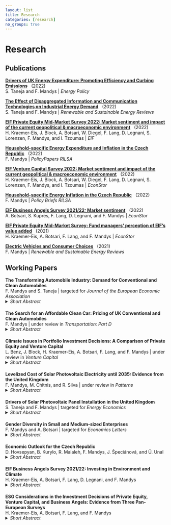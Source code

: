 ```yaml
---
layout: list
title: Research
categories: [research]
no_groups: true
---
```


# Research

## Publications

[**Drivers of UK Energy Expenditure: Promoting Efficiency and Curbing Emissions**](https://www.sciencedirect.com/science/article/abs/pii/S0301421522002671?via%3Dihub) &nbsp; (2022) <br>
S. Taneja and F. Mandys | *Energy Policy*

[**The Effect of Disaggregated Information and Communication Technologies on Industrial Energy Demand**](https://www.sciencedirect.com/science/article/abs/pii/S136403212200421X?via%3Dihub) &nbsp; (2022) <br>
S. Taneja and F. Mandys | *Renewable and Sustainable Energy Reviews*

[**EIF Private Equity Mid-Market Survey 2022: Market sentiment and impact of the current geopolitical & macroeconomic environment**](https://www.eif.org/news_centre/publications/EIF_Working_Paper_2022_85.htm) &nbsp; (2022) <br>
H. Kraemer-Eis, J. Block, A. Botsari, W. Diegel, F. Lang, D. Legnani, S. Lorenzen, F. Mandys, and I. Tzoumas | *EIF*

[**Household-specific Energy Expenditure and Inflation in the Czech Republic**](https://www.rilsa.cz/2023/01/05/novy-policy-paper-rilsa-household-specific-energy-expenditure-and-inflation-in-the-czech-republic-energeticke-vydaje-domacnosti-a-inflace-v-ceske-republice/) &nbsp; (2022) <br>
F. Mandys | *PolicyPapers RILSA*

[**EIF Venture Capital Survey 2022: Market sentiment and impact of the current geopolitical & macroeconomic environment**](https://www.econstor.eu/handle/10419/265477) &nbsp; (2022) <br>
H. Kraemer-Eis, J. Block, A. Botsari, W. Diegel, F. Lang, D. Legnani, S. Lorenzen, F. Mandys, and I. Tzoumas | *EconStor*

[**Household-specific Energy Inflation in the Czech Republic**](https://www.rilsa.cz/download/policy-brief-vupsv-v-v-i-c-9-2022-2/?wpdmdl=15840&refresh=6367fb440807a1667758916) &nbsp; (2022) <br>
F. Mandys | *Policy Briefs RILSA*

[**EIF Business Angels Survey 2021/22: Market sentiment**](https://www.econstor.eu/handle/10419/263269) &nbsp; (2022) <br>
A. Botsari, S. Kupres, F. Lang, D. Legnani, and F. Mandys | *EconStor*

[**EIF Private Equity Mid-Market Survey: Fund managers’ perception of EIF’s value added**](https://www.econstor.eu/handle/10419/249252) &nbsp; (2021) <br>
H. Kraemer-Eis, A. Botsari, F. Lang, and F. Mandys | *EconStor*

[**Electric Vehicles and Consumer Choices**](https://www.sciencedirect.com/science/article/abs/pii/S1364032121001684?via%3Dihub) &nbsp; (2021) <br>
F. Mandys | *Renewable and Sustainable Energy Reviews*



## Working Papers

**The Transforming Automobile Industry: Demand for Conventional and Clean Automobiles** <br>
F. Mandys and S. Taneja | targeted for *Journal of the European Economic Association* 
<details style="margin-top: -15px; margin-bottom: 20px;"><summary><i>Short Abstract</i></summary>
Quantifying the demand dynamics for alternative fuel vehicles versus conventional vehicles, while accounting for consumer heterogeneity, price endogeneity, and realistic substitution patterns. A large vehicle dataset is constructed and a discrete-choice random-coefficient model (BLP) is applied.
</details>

**The Search for an Affordable Clean Car: Pricing of UK Conventional and Clean Automobiles** <br>
F. Mandys | under review in *Transportation: Part D*
<details style="margin-top: -15px; margin-bottom: 20px;"><summary><i>Short Abstract</i></summary>
Discovering key automobile characteristics that influence UK market prices of conventional and alternative fuel vehicles, and constructing quality constant hedonic price indices. A large, novel, and extensive dataset of vehicle sales, prices, and characteristics is manually constructed.
</details>

**Climate Issues in Portfolio Investment Decisions: A Comparison of Private Equity and Venture Capital** <br>
L. Benz, J. Block, H. Kraemer-Eis, A. Botsari, F. Lang, and F. Mandys | under review in *Venture Capital*
<details style="margin-top: -15px; margin-bottom: 20px;"><summary><i>Short Abstract</i></summary>
Data from two EIF surveys is used to analyse and compare the underlying motives for private equity and venture capital firms to consider climate factors in the portfolio investment decisions.
</details>

**Levelized Cost of Solar Photovoltaic Electricity until 2035: Evidence from the United Kingdom** <br>
F. Mandys, M. Chitnis, and R. Silva | under review in *Patterns*
<details style="margin-top: -15px; margin-bottom: 20px;"><summary><i>Short Abstract</i></summary>
Finding and analysing historical and future costing dynamics of solar photovoltaic panels until 2035, and performing a sensitivity analysis to methods and assumptions.
</details>

**Drivers of Solar Photovoltaic Panel Installation in the United Kingdom** <br>
S. Taneja and F. Mandys | targeted for *Energy Economics*
<details style="margin-top: -15px; margin-bottom: 20px;"><summary><i>Short Abstract</i></summary>
Examining the key drivers that motivate consumers to install solar photovoltaic and solar water heating panels in the United Kingdom. The Understanding Society dataset is employed, and the binomial and ordered logit regressions are applied.
</details>

**Gender Diversity in Small and Medium-sized Enterprises** <br>
F. Mandys and A. Botsari | targeted for *Economics Letters*
<details style="margin-top: -15px; margin-bottom: 20px;"><summary><i>Short Abstract</i></summary>
Research into the key drivers of gender diversity in European small and medium-sized enterprises. Various CEO and firm characteristics are analysed and compared between private equity and venture capital investors.
</details>

**Economic Outlook for the Czech Republic** <br>
D. Hovsepyan, B. Kurylo, R. Maialeh, F. Mandys, J. Špeciánová, and Ü. Unal
<details style="margin-top: -15px; margin-bottom: 20px;"><summary><i>Short Abstract</i></summary>
Extensive overview of the Czech labour market and its future outlook, focusing on the current macroeconomic situation, impact of inflation, energy crisis, remote working, and fiscal policies.
</details>

**EIF Business Angels Survey 2021/22: Investing in Environment and Climate** <br>
H. Kraemer-Eis, A. Botsari, F. Lang, D. Legnani, and F. Mandys
<details style="margin-top: -15px; margin-bottom: 20px;"><summary><i>Short Abstract</i></summary>
Extensive analysis of the implementation of climate-related considerations in investment decisions, in the area of business angel investing. A large dataset of the UK and 27 EU countries based on a 2021/22 EIF online survey is constructed.
</details>

**ESG Considerations in the Investment Decisions of Private Equity, Venture Capital, and Business Angels: Evidence from Three Pan-European Surveys** <br>
H. Kraemer-Eis, A. Botsari, F. Lang, and F. Mandys
<details style="margin-top: -15px; margin-bottom: 20px;"><summary><i>Short Abstract</i></summary>
Detailed analysis of the integration of ESG considerations and impact investing in the areas of private equity mid-market, venture capital, and business angel investing. An extensive dataset of the UK and 27 EU countries based on three EIF online surveys of 2020 is constructed.
</details>